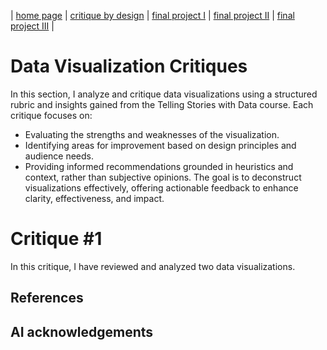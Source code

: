 | [home page](https://rutuja2197.github.io/rutuja-dataviz-portfolio/) | [critique by design](critique-by-design) | [final project I](final-project-part-one) | [final project II](final-project-part-two) | [final project III](final-project-part-three) |

# Data Visualization Critiques
In this section, I analyze and critique data visualizations using a structured rubric and insights gained from the Telling Stories with Data course. Each critique focuses on:
- Evaluating the strengths and weaknesses of the visualization.
- Identifying areas for improvement based on design principles and audience needs.
- Providing informed recommendations grounded in heuristics and context, rather than subjective opinions.
The goal is to deconstruct visualizations effectively, offering actionable feedback to enhance clarity, effectiveness, and impact.

# Critique #1
In this critique, I have reviewed and analyzed two data visualizations.

## References

## AI acknowledgements


